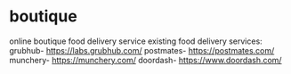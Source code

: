 # boutique
online boutique food delivery service
existing food delivery services:
grubhub- https://labs.grubhub.com/
postmates- https://postmates.com/
munchery- https://munchery.com/
doordash- https://www.doordash.com/
